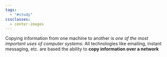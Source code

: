 ```yaml
---
tags:
  - "#study"
cssclasses:
  - center-images
---
```

Copying information from one machine to another is *one of the most important uses of computer systems*: All technologies like emailing, instant messaging, etc. are based the ability to **copy information over a network**



